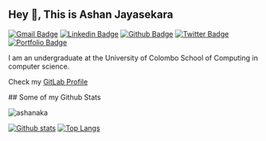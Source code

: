 ## Hey 👋, This is Ashan Jayasekara
[![Gmail Badge](https://img.shields.io/badge/-ashansjp@gmail.com-c14438?style=flat&logo=Gmail&logoColor=white&link=mailto:ashansjp@gmail.com)](mailto:ashansjp@gmail.com)
[![Linkedin Badge](https://img.shields.io/badge/-Ashan-Jayasekara-0072b1?style=flat&logo=Linkedin&logoColor=white&link=https://www.linkedin.com/in/Ashan-Jayasekara/)](https://www.linkedin.com/in/Ashan-Jayasekara/) [![Github Badge](https://img.shields.io/badge/-ashanaka-grey?style=flat&logo=github&logoColor=white&link=https://github.com/ashanaka/)](https://www.github.com/ashanaka/) [![Twitter Badge](https://img.shields.io/badge/-ashansjp-00acee?style=flat&logo=twitter&logoColor=white&link=https://twitter.com/ashansjp/)](https://www.twitter.com/ashansjp/) [![Portfolio Badge](https://img.shields.io/badge/portfolio-web-blue?style=flat&link=ashanshanaka.pythonanywhere.com/)](ashanshanaka.pythonanywhere.com/) <p align='left'>I am an undergraduate at the University of Colombo School of Computing in computer science.</p>
<p align='left'>Check my <a  href="https://gitlab.com/ashansjp">GitLab Profile </a></p>
## Some of my Github Stats
<p align=left> <img src=https://komarev.com/ghpvc/?username=ashanaka alt=ashanaka /> </p>

[![Github stats](https://github-readme-stats.vercel.app/api?username=ashanaka&show_icons=true&include_all_commits=true)](https://github.com/ashanaka/github-readme-stats)
[![Top Langs](https://github-readme-stats.vercel.app/api/top-langs/?username=ashanaka&layout=compact)](https://github.com/ashanaka/github-readme-stats)
